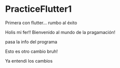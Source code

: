 # PracticeFlutter1
Primera con flutter... rumbo al éxito

Holis mi fer!! Bienvenido al mundo de la pragamación!

pasa la info del programa

Esto es otro cambio bruh!

Ya entendi los cambios 